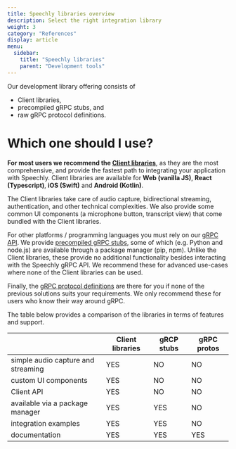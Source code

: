 ```yaml
---
title: Speechly libraries overview
description: Select the right integration library
weight: 3
category: "References"
display: article
menu:
  sidebar:
    title: "Speechly libraries"
    parent: "Development tools"
---
```


Our development library offering consists of
- Client libraries,
- precompiled gRPC stubs, and
- raw gRPC protocol definitions.

# Which one should I use?
**For most users we recommend the [Client libraries](/client-libraries)**, as they are the most comprehensive, and provide the fastest path to integrating your application with Speechly. Client libraries are available for **Web (vanilla JS)**, **React (Typescript)**, **iOS (Swift)** and **Android (Kotlin)**.

The Client libraries take care of audio capture, bidirectional streaming, authentication, and other technical complexities. We also provide some common UI components (a microphone button, transcript view) that come bundled with the Client libraries.

For other platforms / programming languages you must rely on our [gRPC API](/speechly-api/). We provide [precompiled gRPC stubs](https://github.com/speechly/api), some of which (e.g. Python and node.js) are available through a package manager (pip, npm). Unlike the Client libraries, these provide no additional functionality besides interacting with the Speechly gRPC API. We recommend these for advanced use-cases where none of the Client libraries can be used.

Finally, the [gRPC protocol definitions](https://github.com/speechly/api/tree/master/proto) are there for you if none of the previous solutions suits your requirements. We only recommend these for users who know their way around gRPC.

The table below provides a comparison of the libraries in terms of features and support.

|   | Client libraries | gRCP stubs | gRPC protos|
| - | --------------- | --------------- | ---- |
| simple audio capture and streaming | YES | NO | NO |
| custom UI components | YES | NO | NO |
| Client API | YES | NO | NO |
| available via a package manager | YES | YES | NO |
| integration examples | YES | YES | NO |
| documentation | YES | YES | YES |
